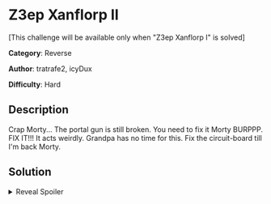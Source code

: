 # Z3ep Xanflorp II
[This challenge will be available only when "Z3ep Xanflorp I" is solved]

**Category**: Reverse

**Author**: tratrafe2, icyDux

**Difficulty**: Hard

## Description
Crap Morty... The portal gun is still broken. You need to fix it Morty BURPPP. FIX IT!!!
It acts weirdly. Grandpa has no time for this. Fix the circuit-board till I'm back Morty. 

## Solution
<details>
 <summary>Reveal Spoiler</summary>

Flag: CCSC{Y0u_w0uld_h4v3_n3v3r_b3li3v3d_th4t_c0nstr4int_s0lv3rs_4r3_s0_gr8}\n

</details>